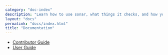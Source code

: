 ```yaml
---
category: "doc-index"
description: "Learn how to use sonar, what things it checks, and how you can create your own rules"
layout: "docs"
permalink: "docs/index.html"
title: "Documentation"
---
```


* [Contributor Guide](contributor-guide/)
* [User Guide](user-guide/)
